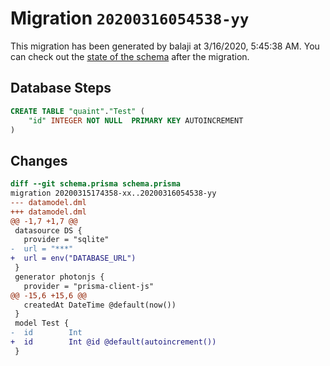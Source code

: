 # Migration `20200316054538-yy`

This migration has been generated by balaji at 3/16/2020, 5:45:38 AM.
You can check out the [state of the schema](./schema.prisma) after the migration.

## Database Steps

```sql
CREATE TABLE "quaint"."Test" (
    "id" INTEGER NOT NULL  PRIMARY KEY AUTOINCREMENT
) 
```

## Changes

```diff
diff --git schema.prisma schema.prisma
migration 20200315174358-xx..20200316054538-yy
--- datamodel.dml
+++ datamodel.dml
@@ -1,7 +1,7 @@
 datasource DS {
   provider = "sqlite"
-  url = "***"
+  url = env("DATABASE_URL")
 }
 generator photonjs {
   provider = "prisma-client-js"
@@ -15,6 +15,6 @@
   createdAt DateTime @default(now())
 }
 model Test {
-  id        Int
+  id        Int @id @default(autoincrement())
 }
```


